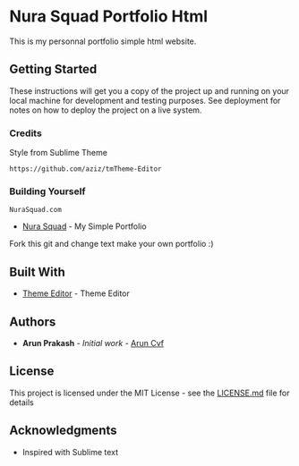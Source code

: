 # Nura Squad Portfolio Html

This is my personnal portfolio simple html website.

## Getting Started

These instructions will get you a copy of the project up and running on your local machine for development and testing purposes. See deployment for notes on how to deploy the project on a live system.

### Credits

Style from Sublime Theme

```
https://github.com/aziz/tmTheme-Editor
```

### Building Yourself
```
NuraSquad.com
```

* [Nura Squad](//nurasquad.com) - My Simple Portfolio

Fork this git and change text make your own portfolio :)

## Built With

* [Theme Editor](https://github.com/aziz/tmTheme-Editor) - Theme Editor


## Authors

* **Arun Prakash** - *Initial work* - [Arun Cvf](https://github.com/onemadgeek)

## License

This project is licensed under the MIT License - see the [LICENSE.md](LICENSE.md) file for details

## Acknowledgments

* Inspired with Sublime text

